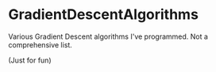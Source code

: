 # GradientDescentAlgorithms

Various Gradient Descent algorithms I've programmed. Not a comprehensive list.

(Just for fun)
